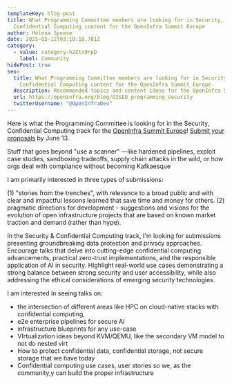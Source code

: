 ```yaml
---
templateKey: blog-post
title: What Programming Committee members are looking for in Security,
  Confidential Computing content for the OpenInfra Summit Europe
author: Helena Spease
date: 2025-05-12T03:10:18.781Z
category:
  - value: category-h2Ztx9rpD
    label: Community
hidePost: true
seo:
  title: What Programming Committee members are looking for in Security,
    Confidential Computing content for the OpenInfra Summit Europe
  description: Recommended topics and content ideas for the OpenInfra Summit Europe
  url: https://openinfra.org/blog/OISEU_programming_security
  twitterUsername: "@OpenInfraDev"
---
```

Here is what the Programming Committee is looking for in the Security, Confidential Computing track for the [OpenInfra Summit Europe](https://summit2025.openinfra.org/)! [Submit your proposals](https://summit2025.openinfra.org/cfp/) by June 13.

Stuff that goes beyond "use a scanner" —like hardened pipelines, exploit case studies, sandboxing tradeoffs, supply chain attacks in the wild, or how orgs deal with compliance without becoming Kafkaesque



I am primarily interested in three types of submissions: 

(1) "stories from the trenches", with relevance to a broad public and with clear and impactful lessons learned that save time and money for others.
(2) pragmatic directions for development - suggestions and visions for the evolution of open infrastructure projects that are based on known market traction and demand (rather than hype).



In the Security & Confidential Computing track, I'm looking for submissions presenting groundbreaking data protection and privacy approaches. Encourage talks that delve into cutting-edge confidential computing advancements, practical zero-trust implementations, and the responsible application of AI in security. Highlight real-world use cases demonstrating a strong balance between strong security and user accessibility, while also addressing the ethical considerations of emerging security technologies.



I am interested in seeing talks on:

* the intersection of different areas like HPC on cloud-native stacks with confidential computing,
* e2e enterprise pipelines for secure AI 
* infrastructure blueprints for any use-case 
* VIrtualization ideas beyond KVM/QEMU, like the secondary VM model to not do nested virt 
* How to protect confidential data, confidential storage, not secure storage that we have today 
* Confidential computing use cases, user stories so we, as the community,y can build the proper infrastructure